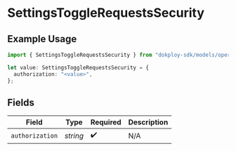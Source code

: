 # SettingsToggleRequestsSecurity

## Example Usage

```typescript
import { SettingsToggleRequestsSecurity } from "dokploy-sdk/models/operations";

let value: SettingsToggleRequestsSecurity = {
  authorization: "<value>",
};
```

## Fields

| Field              | Type               | Required           | Description        |
| ------------------ | ------------------ | ------------------ | ------------------ |
| `authorization`    | *string*           | :heavy_check_mark: | N/A                |